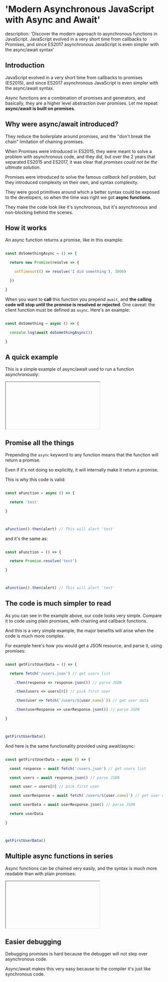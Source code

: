





# 'Modern Asynchronous JavaScript with Async and Await'

description: 'Discover the modern approach to asynchronous functions in JavaScript. JavaScript evolved in a very short time from callbacks to Promises, and since ES2017 asynchronous JavaScript is even simpler with the async/await syntax'





## Introduction



JavaScript evolved in a very short time from callbacks to promises (ES2015), and since ES2017 asynchronous JavaScript is even simpler with the async/await syntax.



Async functions are a combination of promises and generators, and basically, they are a higher level abstraction over promises. Let me repeat: **async/await is built on promises**.



## Why were async/await introduced?



They reduce the boilerplate around promises, and the "don't break the chain" limitation of chaining promises.



When Promises were introduced in ES2015, they were meant to solve a problem with asynchronous code, and they did, but over the 2 years that separated ES2015 and ES2017, it was clear that _promises could not be the ultimate solution_.



Promises were introduced to solve the famous _callback hell_ problem, but they introduced complexity on their own, and syntax complexity.



They were good primitives around which a better syntax could be exposed to the developers, so when the time was right we got **async functions**.



They make the code look like it's synchronous, but it's asynchronous and non-blocking behind the scenes.



## How it works



An async function returns a promise, like in this example:



```js

const doSomethingAsync = () => {

  return new Promise(resolve => {

    setTimeout(() => resolve('I did something'), 3000)

  })

}

```



When you want to **call** this function you prepend `await`, and **the calling code will stop until the promise is resolved or rejected**. One caveat: the client function must be defined as `async`. Here's an example:



```js

const doSomething = async () => {

  console.log(await doSomethingAsync())

}

```



## A quick example



This is a simple example of async/await used to run a function asynchronously:



<iframe

  title="Modern Asynchronous JavaScript with Async and Await"

  src="https://stackblitz.com/edit/nodejs-dev-0007-01?index.js&zenmode=1&view=editor"

  alt="nodejs-dev-0007-01 on StackBlitz"

  style="height: 400px; width: 100%; border: 0;">

</iframe>



<!--```js

const doSomethingAsync = () => {

  return new Promise(resolve => {

    setTimeout(() => resolve('I did something'), 3000)

  })

}



const doSomething = async () => {

  console.log(await doSomethingAsync())

}



console.log('Before')

doSomething()

console.log('After')

```



The above code will print the following to the browser console:



```

Before

After

I did something //after 3s

```-->



## Promise all the things



Prepending the `async` keyword to any function means that the function will return a promise.



Even if it's not doing so explicitly, it will internally make it return a promise.



This is why this code is valid:



```js

const aFunction = async () => {

  return 'test'

}



aFunction().then(alert) // This will alert 'test'

```



and it's the same as:



```js

const aFunction = () => {

  return Promise.resolve('test')

}



aFunction().then(alert) // This will alert 'test'

```



## The code is much simpler to read



As you can see in the example above, our code looks very simple. Compare it to code using plain promises, with chaining and callback functions.



And this is a very simple example, the major benefits will arise when the code is much more complex.



For example here's how you would get a JSON resource, and parse it, using promises:



```js

const getFirstUserData = () => {

  return fetch('/users.json') // get users list

    .then(response => response.json()) // parse JSON

    .then(users => users[0]) // pick first user

    .then(user => fetch(`/users/${user.name}`)) // get user data

    .then(userResponse => userResponse.json()) // parse JSON

}



getFirstUserData()

```



And here is the same functionality provided using await/async:



```js

const getFirstUserData = async () => {

  const response = await fetch('/users.json') // get users list

  const users = await response.json() // parse JSON

  const user = users[0] // pick first user

  const userResponse = await fetch(`/users/${user.name}`) // get user data

  const userData = await userResponse.json() // parse JSON

  return userData

}



getFirstUserData()

```



## Multiple async functions in series



Async functions can be chained very easily, and the syntax is much more readable than with plain promises:



<iframe

  title="Multiple async functions in series"

  src="https://stackblitz.com/edit/nodejs-dev-0008-01?index.js&zenmode=1&view=editor"

  alt="nodejs-dev-0008-01 on StackBlitz"

  style="height: 400px; width: 100%; border: 0;">

</iframe>



<!--```js

const promiseToDoSomething = () => {

  return new Promise(resolve => {

    setTimeout(() => resolve('I did something'), 10000)

  })

}



const watchOverSomeoneDoingSomething = async () => {

  const something = await promiseToDoSomething()

  return something + ' and I watched'

}



const watchOverSomeoneWatchingSomeoneDoingSomething = async () => {

  const something = await watchOverSomeoneDoingSomething()

  return something + ' and I watched as well'

}



watchOverSomeoneWatchingSomeoneDoingSomething().then(res => {

  console.log(res)

})

```



Will print:



```

I did something and I watched and I watched as well

```-->



## Easier debugging



Debugging promises is hard because the debugger will not step over asynchronous code.



Async/await makes this very easy because to the compiler it's just like synchronous code.

